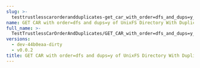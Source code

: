 ```yaml
---
slug: >-
  testtrustlesscarorderandduplicates-get_car_with_order=dfs_and_dups=y_of_unixfs_directory_with_duplicate_files
name: GET CAR with order=dfs and dups=y of UnixFS Directory With Duplicate Files
full_name: >-
  TestTrustlessCarOrderAndDuplicates/GET_CAR_with_order=dfs_and_dups=y_of_UnixFS_Directory_With_Duplicate_Files
versions:
  - dev-44b0eaa-dirty
  - v0.0.2
title: GET CAR with order=dfs and dups=y of UnixFS Directory With Duplicate Files
---
```



